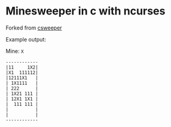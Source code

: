 # Minesweeper in c with ncurses

Forked from [csweeper](https://github.com/Neutron17/csweeper)

Example output:

 Mine: ```X```
```
------------
|11     1X2|
|X1  111112|
|12111X1   |
| 1X1111   |
| 222      |
| 1X21 111 |
| 12X1 1X1 |
|  111 111 |
|          |
|          |
------------
```
